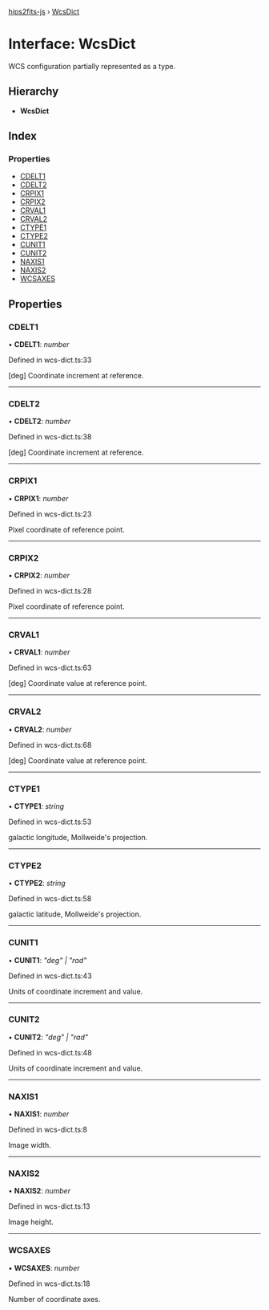 [hips2fits-js](https://github.com/lloydevans/hips2fits-js/blob/master/docs/md/README.md) › [WcsDict](https://github.com/lloydevans/hips2fits-js/blob/master/docs/md/interfaces/wcsdict.md)

# Interface: WcsDict

WCS configuration partially represented as a type.

## Hierarchy

* **WcsDict**

## Index

### Properties

* [CDELT1](https://github.com/lloydevans/hips2fits-js/blob/master/docs/md/interfaces/wcsdict.md#cdelt1)
* [CDELT2](https://github.com/lloydevans/hips2fits-js/blob/master/docs/md/interfaces/wcsdict.md#cdelt2)
* [CRPIX1](https://github.com/lloydevans/hips2fits-js/blob/master/docs/md/interfaces/wcsdict.md#crpix1)
* [CRPIX2](https://github.com/lloydevans/hips2fits-js/blob/master/docs/md/interfaces/wcsdict.md#crpix2)
* [CRVAL1](https://github.com/lloydevans/hips2fits-js/blob/master/docs/md/interfaces/wcsdict.md#crval1)
* [CRVAL2](https://github.com/lloydevans/hips2fits-js/blob/master/docs/md/interfaces/wcsdict.md#crval2)
* [CTYPE1](https://github.com/lloydevans/hips2fits-js/blob/master/docs/md/interfaces/wcsdict.md#ctype1)
* [CTYPE2](https://github.com/lloydevans/hips2fits-js/blob/master/docs/md/interfaces/wcsdict.md#ctype2)
* [CUNIT1](https://github.com/lloydevans/hips2fits-js/blob/master/docs/md/interfaces/wcsdict.md#cunit1)
* [CUNIT2](https://github.com/lloydevans/hips2fits-js/blob/master/docs/md/interfaces/wcsdict.md#cunit2)
* [NAXIS1](https://github.com/lloydevans/hips2fits-js/blob/master/docs/md/interfaces/wcsdict.md#naxis1)
* [NAXIS2](https://github.com/lloydevans/hips2fits-js/blob/master/docs/md/interfaces/wcsdict.md#naxis2)
* [WCSAXES](https://github.com/lloydevans/hips2fits-js/blob/master/docs/md/interfaces/wcsdict.md#wcsaxes)

## Properties

###  CDELT1

• **CDELT1**: *number*

Defined in wcs-dict.ts:33

[deg] Coordinate increment at reference.

___

###  CDELT2

• **CDELT2**: *number*

Defined in wcs-dict.ts:38

[deg] Coordinate increment at reference.

___

###  CRPIX1

• **CRPIX1**: *number*

Defined in wcs-dict.ts:23

Pixel coordinate of reference point.

___

###  CRPIX2

• **CRPIX2**: *number*

Defined in wcs-dict.ts:28

Pixel coordinate of reference point.

___

###  CRVAL1

• **CRVAL1**: *number*

Defined in wcs-dict.ts:63

[deg] Coordinate value at reference point.

___

###  CRVAL2

• **CRVAL2**: *number*

Defined in wcs-dict.ts:68

[deg] Coordinate value at reference point.

___

###  CTYPE1

• **CTYPE1**: *string*

Defined in wcs-dict.ts:53

galactic longitude, Mollweide's projection.

___

###  CTYPE2

• **CTYPE2**: *string*

Defined in wcs-dict.ts:58

galactic latitude, Mollweide's projection.

___

###  CUNIT1

• **CUNIT1**: *"deg" | "rad"*

Defined in wcs-dict.ts:43

Units of coordinate increment and value.

___

###  CUNIT2

• **CUNIT2**: *"deg" | "rad"*

Defined in wcs-dict.ts:48

Units of coordinate increment and value.

___

###  NAXIS1

• **NAXIS1**: *number*

Defined in wcs-dict.ts:8

Image width.

___

###  NAXIS2

• **NAXIS2**: *number*

Defined in wcs-dict.ts:13

Image height.

___

###  WCSAXES

• **WCSAXES**: *number*

Defined in wcs-dict.ts:18

Number of coordinate axes.
